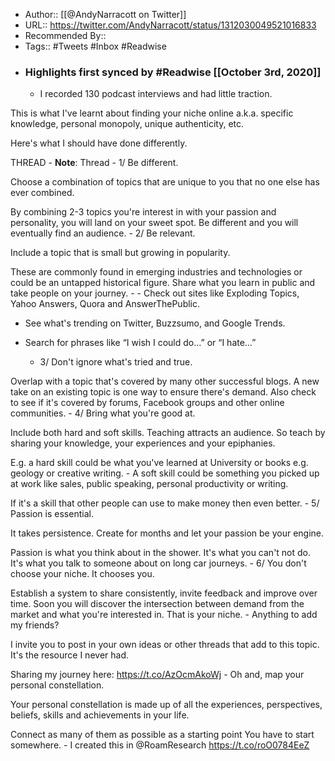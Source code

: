 - Author:: [[@AndyNarracott on Twitter]]
- URL:: https://twitter.com/AndyNarracott/status/1312030049521016833
- Recommended By::
- Tags:: #Tweets #Inbox #Readwise
- ### Highlights first synced by #Readwise [[October 3rd, 2020]]
    - I recorded 130 podcast interviews and had little traction. 

This is what I've learnt about finding your niche online a.k.a. specific knowledge, personal monopoly, unique authenticity, etc.

Here's what I should have done differently.

THREAD 
        - **Note**: Thread
    - 1/ Be different.

Choose a combination of topics that are unique to you that no one else has ever combined. 

By combining 2-3 topics you're interest in with your passion and personality, you will land on your sweet spot. Be different and you will eventually find an audience. 
    - 2/ Be relevant.

Include a topic that is small but growing in popularity.

These are commonly found in emerging industries and technologies or could be an untapped historical figure. Share what you learn in public and take people on your journey. 
    - - Check out sites like Exploding Topics, Yahoo Answers, Quora and AnswerThePublic. 

- See what's trending on Twitter, Buzzsumo, and Google Trends. 

- Search for phrases like “I wish I could do…” or “I hate…” 
    - 3/ Don't ignore what's tried and true.

Overlap with a topic that's covered by many other successful blogs. A new take on an existing topic is one way to ensure there's demand. Also check to see if it's covered by forums, Facebook groups and other online communities. 
    - 4/ Bring what you're good at.

Include both hard and soft skills. Teaching attracts an audience. So teach by sharing your knowledge, your experiences and your epiphanies. 

E.g. a hard skill could be what you've learned at University or books e.g. geology or creative writing. 
    - A soft skill could be something you picked up at work like sales, public speaking, personal productivity or writing. 

If it's a skill that other people can use to make money then even better. 
    - 5/ Passion is essential. 

It takes persistence. Create for months and let your passion be your engine. 

Passion is what you think about in the shower. It's what you can't not do. It's what you talk to someone about on long car journeys. 
    - 6/ You don't choose your niche. It chooses you. 

Establish a system to share consistently, invite feedback and improve over time. Soon you will discover the intersection between demand from the market and what you're interested in. That is your niche. 
    - Anything to add my friends? 

I invite you to post in your own ideas or other threads that add to this topic. It's the resource I never had. 

Sharing my journey here: https://t.co/AzOcmAkoWj 
    - Oh and, map your personal constellation.

Your personal constellation is made up of all the experiences, perspectives, beliefs, skills and achievements in your life. 

Connect as many of them as possible as a starting point You have to start somewhere. 
    - I created this in @RoamResearch https://t.co/roO0784EeZ 
